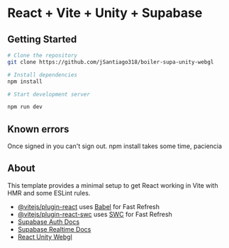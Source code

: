 # React + Vite + Unity + Supabase

<!-- h3 -->
## Getting Started

```bash
# Clone the repository
git clone https://github.com/jSantiago318/boiler-supa-unity-webgl

# Install dependencies
npm install

# Start development server

npm run dev
```

## Known errors
Once signed in you can't sign out. npm install takes some time, paciencia 




## About
This template provides a minimal setup to get React working in Vite with HMR and some ESLint rules.



- [@vitejs/plugin-react](https://github.com/vitejs/vite-plugin-react/blob/main/packages/plugin-react/README.md) uses [Babel](https://babeljs.io/) for Fast Refresh
- [@vitejs/plugin-react-swc](https://github.com/vitejs/vite-plugin-react-swc) uses [SWC](https://swc.rs/) for Fast Refresh
- [Supabase Auth Docs](https://www.google.com/url?sa=t&rct=j&q=&esrc=s&source=web&cd=&cad=rja&uact=8&ved=2ahUKEwjl_ofvoJuBAxWMgYQIHfYHBSkQFnoECCUQAQ&url=https%3A%2F%2Fsupabase.com%2Fdocs%2Fguides%2Fauth&usg=AOvVaw2ZGr40fJuQMxPXQa57Krcp&opi=89978449)
- [Supabase Realtime Docs](https://supabase.io/docs/guides/database#realtime)
- [React Unity Webgl](https://react-unity-webgl.dev)